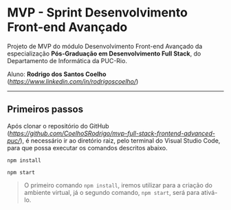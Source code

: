 # MVP - Sprint Desenvolvimento Front-end Avançado

Projeto de MVP do módulo Desenvolvimento Front-end Avançado da especialização **Pós-Graduação em Desenvolvimento Full Stack**, do Departamento de Informática da PUC-Rio.

Aluno: **Rodrigo dos Santos Coelho** (*https://www.linkedin.com/in/rodrigoscoelho/*)

---
## Primeiros passos

Após clonar o repositório do GitHub (*https://github.com/CoelhoSRodrigo/mvp-full-stack-frontend-advanced-puc/*), é necessário ir ao diretório raiz, pelo terminal do Visual Studio Code, para que possa executar os comandos descritos abaixo.

```
npm install
```
```
npm start
```

> O primeiro comando `npm install`, iremos utilizar para a criação do ambiente virtual, já o segundo comando, `npm start`, será para ativá-lo.
